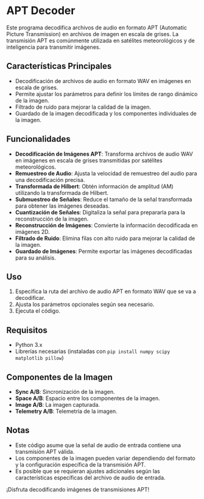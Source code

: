 # APT Decoder

Este programa decodifica archivos de audio en formato APT (Automatic Picture Transmission) en archivos de imagen en escala de grises. La transmisión APT es comúnmente utilizada en satélites meteorológicos y de inteligencia para transmitir imágenes.

## Características Principales

- Decodificación de archivos de audio en formato WAV en imágenes en escala de grises.
- Permite ajustar los parámetros para definir los límites de rango dinámico de la imagen.
- Filtrado de ruido para mejorar la calidad de la imagen.
- Guardado de la imagen decodificada y los componentes individuales de la imagen.

## Funcionalidades

- **Decodificación de Imágenes APT**: Transforma archivos de audio WAV en imágenes en escala de grises transmitidas por satélites meteorológicos.
- **Remuestreo de Audio**: Ajusta la velocidad de remuestreo del audio para una decodificación precisa.
- **Transformada de Hilbert**: Obtén información de amplitud (AM) utilizando la transformada de Hilbert.
- **Submuestreo de Señales**: Reduce el tamaño de la señal transformada para obtener las imágenes deseadas.
- **Cuantización de Señales**: Digitaliza la señal para prepararla para la reconstrucción de la imagen.
- **Reconstrucción de Imágenes**: Convierte la información decodificada en imágenes 2D.
- **Filtrado de Ruido**: Elimina filas con alto ruido para mejorar la calidad de la imagen.
- **Guardado de Imágenes**: Permite exportar las imágenes decodificadas para su análisis.

## Uso

1. Especifica la ruta del archivo de audio APT en formato WAV que se va a decodificar.
2. Ajusta los parámetros opcionales según sea necesario.
3. Ejecuta el código.

## Requisitos

- Python 3.x
- Librerías necesarias (instaladas con `pip install numpy scipy matplotlib pillow`)

## Componentes de la Imagen

- **Sync A/B**: Sincronización de la imagen.
- **Space A/B**: Espacio entre los componentes de la imagen.
- **Image A/B**: La imagen capturada.
- **Telemetry A/B**: Telemetría de la imagen.

## Notas

- Este código asume que la señal de audio de entrada contiene una transmisión APT válida.
- Los componentes de la imagen pueden variar dependiendo del formato y la configuración específica de la transmisión APT.
- Es posible que se requieran ajustes adicionales según las características específicas del archivo de audio de entrada.

¡Disfruta decodificando imágenes de transmisiones APT!